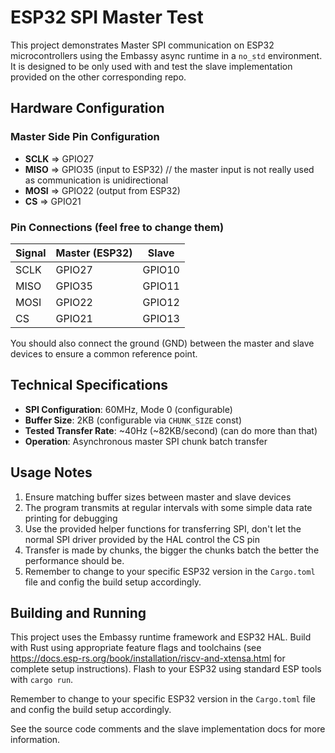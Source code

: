 # ESP32 SPI Master Test

This project demonstrates Master SPI communication on ESP32 microcontrollers using the Embassy async runtime in a `no_std` environment. It is designed to be only used with and test the slave implementation provided on the other corresponding repo.

## Hardware Configuration

### Master Side Pin Configuration
- **SCLK** => GPIO27
- **MISO** => GPIO35 (input to ESP32) // the master input is not really used as communication is unidirectional
- **MOSI** => GPIO22 (output from ESP32)
- **CS** => GPIO21

### Pin Connections (feel free to change them)
| Signal | Master (ESP32) | Slave |
|--------|----------------|-------|
| SCLK   | GPIO27         | GPIO10|
| MISO   | GPIO35         | GPIO11|
| MOSI   | GPIO22         | GPIO12|
| CS     | GPIO21         | GPIO13|

You should also connect the ground (GND) between the master and slave devices to ensure a common reference point.

## Technical Specifications

- **SPI Configuration**: 60MHz, Mode 0 (configurable)
- **Buffer Size**: 2KB (configurable via `CHUNK_SIZE` const)
- **Tested Transfer Rate**: ~40Hz (~82KB/second) (can do more than that)
- **Operation**: Asynchronous master SPI chunk batch transfer

## Usage Notes

1. Ensure matching buffer sizes between master and slave devices
2. The program transmits at regular intervals with some simple data rate printing for debugging
3. Use the provided helper functions for transferring SPI, don't let the normal SPI driver provided by the HAL control the CS pin
4. Transfer is made by chunks, the bigger the chunks batch the better the performance should be.
5. Remember to change to your specific ESP32 version in the `Cargo.toml` file and config the build setup accordingly.

## Building and Running
This project uses the Embassy runtime framework and ESP32 HAL. Build with Rust using appropriate feature flags and toolchains (see https://docs.esp-rs.org/book/installation/riscv-and-xtensa.html for complete setup instructions). Flash to your ESP32 using standard ESP tools with `cargo run`.

Remember to change to your specific ESP32 version in the `Cargo.toml` file and config the build setup accordingly.

See the source code comments and the slave implementation docs for more information.

